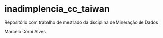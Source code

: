# inadimplencia_cc_taiwan
Repositório com trabalho de mestrado da disciplina de Mineração de Dados

Marcelo Corni Alves